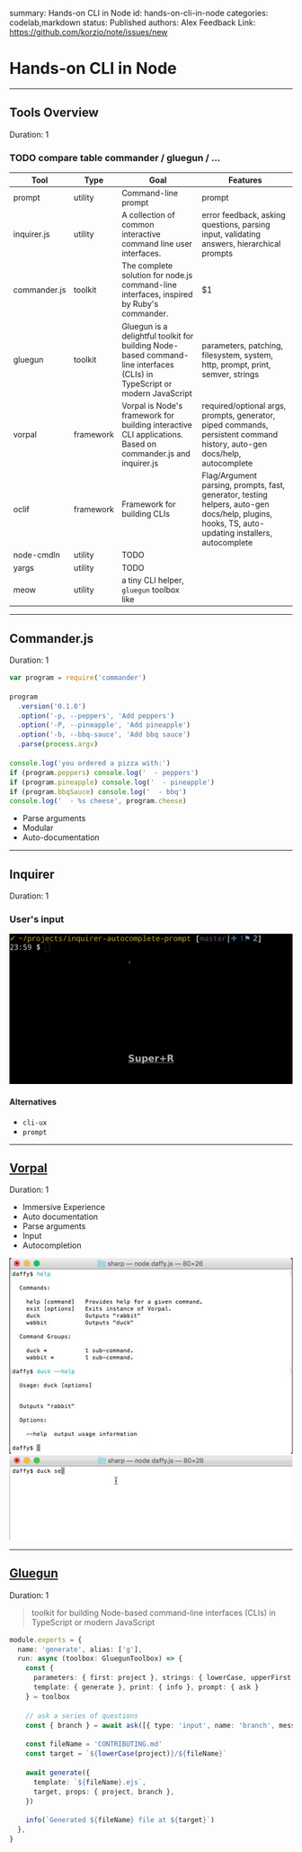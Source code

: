 summary: Hands-on CLI in Node
id: hands-on-cli-in-node
categories: codelab,markdown
status: Published 
authors: Alex
Feedback Link: https://github.com/korzio/note/issues/new

# Hands-on CLI in Node

---

## Tools Overview
Duration: 1

### TODO compare table commander / gluegun / ...

| Tool         | Type      | Goal          | Features  |
| ------------ | --------- | ------------- | --------- |
| prompt       | utility   | Command-line prompt | prompt |
| inquirer.js  | utility   | A collection of common interactive command line user interfaces. | error feedback, asking questions, parsing input, validating answers, hierarchical prompts |
| commander.js | toolkit   | The complete solution for node.js command-line interfaces, inspired by Ruby's commander.      |    $1 |
| gluegun      | toolkit | Gluegun is a delightful toolkit for building Node-based command-line interfaces (CLIs) in TypeScript or modern JavaScript      | parameters, patching, filesystem, system, http, prompt, print, semver, strings |
| vorpal       | framework | Vorpal is Node's framework for building interactive CLI applications. Based on commander.js and inquirer.js | required/optional args, prompts, generator, piped commands, persistent command history, auto-gen docs/help, autocomplete |
| oclif        | framework | Framework for building CLIs  | Flag/Argument parsing, prompts, fast, generator, testing helpers, auto-gen docs/help, plugins, hooks, TS, auto-updating installers, autocomplete |
| node-cmdln | utility | TODO | |
| yargs | utility | TODO | |
| meow | utility | a tiny CLI helper, `gluegun` toolbox like | |

---

## Commander.js
Duration: 1

```javascript
var program = require('commander')

program
  .version('0.1.0')
  .option('-p, --peppers', 'Add peppers')
  .option('-P, --pineapple', 'Add pineapple')
  .option('-b, --bbq-sauce', 'Add bbq sauce')
  .parse(process.argv)

console.log('you ordered a pizza with:')
if (program.peppers) console.log('  - peppers')
if (program.pineapple) console.log('  - pineapple')
if (program.bbqSauce) console.log('  - bbq')
console.log('  - %s cheese', program.cheese)
```

- Parse arguments
- Modular
- Auto-documentation

---

## Inquirer
Duration: 1

### User's input

![Inquirer DEMO Gif](assets/inquirer.gif)

#### Alternatives

- `cli-ux`
- `prompt`

---

## [Vorpal](https://vorpal.js.org/)
Duration: 1

- Immersive Experience
- Auto documentation
- Parse arguments
- Input 
- Autocompletion

![vorpal](assets/vorpal_help.jpg) 
![daffy](assets/daffy_opt.gif)
  
---

## [Gluegun](https://github.com/infinitered/gluegun)
Duration: 1

> toolkit for building Node-based command-line interfaces (CLIs) in TypeScript or modern JavaScript

```ts
module.exports = {
  name: 'generate', alias: ['g'],
  run: async (toolbox: GluegunToolbox) => {
    const {
      parameters: { first: project }, strings: { lowerCase, upperFirst },
      template: { generate }, print: { info }, prompt: { ask }
    } = toolbox

    // ask a series of questions
    const { branch } = await ask([{ type: 'input', name: 'branch', message: 'What would be an example for branch naming convention?' }])

    const fileName = 'CONTRIBUTING.md'
    const target = `${lowerCase(project)}/${fileName}`

    await generate({
      template: `${fileName}.ejs`,
      target, props: { project, branch },
    })

    info(`Generated ${fileName} file at ${target}`)
  },
}
```
